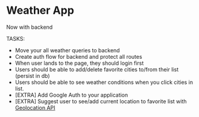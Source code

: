 # Weather App

Now with backend

TASKS:

- Move your all weather queries to backend
- Create auth flow for backend and protect all routes
- When user lands to the page, they should login first
- Users should be able to add/delete favorite cities to/from
 their list (persist in db)
- Users should be able to see weather conditions when you click cities in list.
- [EXTRA] Add Google Auth to your application
- [EXTRA] Suggest user to see/add current location to favorite list with [Geolocation API](https://developer.mozilla.org/en-US/docs/Web/API/Geolocation_API)

